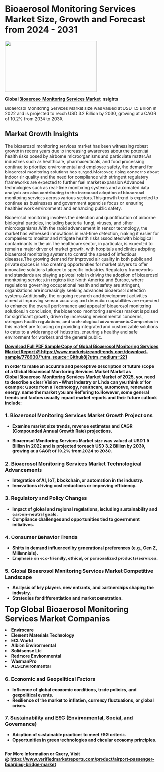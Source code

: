 <H1>Bioaerosol Monitoring Services Market Size, Growth and Forecast from 2024 - 2031</H1><img class="aligncenter size-medium wp-image-584254" src="https://thirdeyenews.in/wp-content/uploads/2024/09/Global-Market-Research-300x168.jpeg" alt="" width="300" height="168" /><p><strong>Global&nbsp;<a href="https://www.marketsizeandtrends.com/download-sample/778930/?utm_source=Github8j?utm_medium=221">Bioaerosol Monitoring Services Market</a> Insights</strong></p><p>Bioaerosol Monitoring Services Market size was valued at USD 1.5 Billion in 2022 and is projected to reach USD 3.2 Billion by 2030, growing at a CAGR of 10.2% from 2024 to 2030.</p><p><h2>Market Growth Insights</h2> <p>The bioaerosol monitoring services market has been witnessing robust growth in recent years due to increasing awareness about the potential health risks posed by airborne microorganisms and particulate matter.As industries such as healthcare, pharmaceuticals, and food processing continue to prioritize environmental and employee safety, the demand for bioaerosol monitoring solutions has surged.Moreover, rising concerns about indoor air quality and the need for compliance with stringent regulatory frameworks are expected to further fuel market expansion.Advanced technologies such as real-time monitoring systems and automated data analysis are also contributing to the increased adoption of bioaerosol monitoring services across various sectors.This growth trend is expected to continue as businesses and government agencies focus on ensuring healthier work environments and enhancing public safety.<strong><a href="#"></a></strong></p> <p>Bioaerosol monitoring involves the detection and quantification of airborne biological particles, including bacteria, fungi, viruses, and other microorganisms.With the rapid advancement in sensor technology, the market has witnessed innovations in real-time detection, making it easier for companies to monitor and mitigate health risks associated with biological contaminants in the air.The healthcare sector, in particular, is expected to remain a major driver of market growth, with hospitals and clinics adopting bioaerosol monitoring systems to control the spread of infectious diseases.The growing demand for improved air quality in both public and private spaces is also creating opportunities for market players to offer innovative solutions tailored to specific industries.Regulatory frameworks and standards are playing a pivotal role in driving the adoption of bioaerosol monitoring services.In regions like North America and Europe, where regulations governing occupational health and safety are stringent, organizations are increasingly seeking advanced bioaerosol detection systems.Additionally, the ongoing research and development activities aimed at improving sensor accuracy and detection capabilities are expected to enhance the overall performance and appeal of bioaerosol monitoring solutions.In conclusion, the bioaerosol monitoring services market is poised for significant growth, driven by increasing environmental concerns, stringent health regulations, and technological advancements.Companies in this market are focusing on providing integrated and customizable solutions to cater to a wide range of industries, ensuring a healthy and safe environment for workers and the general public.<strong><a href="#"></p><p><span class=""><strong>Download Full PDF Sample Copy of Global Bioaerosol Monitoring Services Market Report</strong> @ <a href="https://www.marketsizeandtrends.com/download-sample/778930/?utm_source=Github8j?utm_medium=221" target="_blank">https://www.marketsizeandtrends.com/download-sample/778930/?utm_source=Github8j?utm_medium=221</a></span></p><p>In order to make an accurate and perceptive description of future scope of a Global&nbsp;Bioaerosol Monitoring Services Market Market as Global&nbsp;Bioaerosol Monitoring Services Market Market of 2025, you need to describe a clear Vision &ndash; What Industry or Linda can you think of for example: Quote from a Technology, healthcare, automotive, renewable energy, name the market you are Reffering to.However, some general trends and factors usually impact market reports and their future outlook include:</p><h3>1.&nbsp;<strong>Bioaerosol Monitoring Services Market Growth Projections</strong></h3><ul><li>Examine market size trends, revenue estimates and CAGR (Compounded Annual Growth Rate) projections.</li><li><p>Bioaerosol Monitoring Services Market size was valued at USD 1.5 Billion in 2022 and is projected to reach USD 3.2 Billion by 2030, growing at a CAGR of 10.2% from 2024 to 2030.</p></li></ul><h3>2.&nbsp;<strong>Bioaerosol Monitoring Services Market Technological Advancements</strong></h3><ul><li>Integration of AI, IoT, blockchain, or automation in the industry.</li><li>Innovations driving cost reductions or improving efficiency.</li></ul><h3>3.&nbsp;<strong>Regulatory and Policy Changes</strong></h3><ul><li>Impact of global and regional regulations, including sustainability and carbon-neutral goals.</li><li>Compliance challenges and opportunities tied to government initiatives.</li></ul><h3>4.&nbsp;<strong>Consumer Behavior Trends</strong></h3><ul><li>Shifts in demand influenced by generational preferences (e.g., Gen Z, Millennials).</li><li>Emphasis on eco-friendly, ethical, or personalized products/services.</li></ul><h3>5.&nbsp;<strong>Global Bioaerosol Monitoring Services Market Competitive Landscape</strong></h3><ul><li>Analysis of key players, new entrants, and partnerships shaping the industry.</li><li>Strategies for differentiation and market penetration.</li></ul><p data-pm-slice="1 1 []"><span style="color: inherit; font-family: inherit; font-size: 25px;">Top Global Bioaerosol Monitoring Services Market Companies</span></p><div class="" data-test-id=""><p><li>Envirocare</li><li> Element Materials Technology</li><li> ECL World</li><li> Albion Environmental</li><li> Solidsense Ltd</li><li> Redmore Environmental</li><li> WasmanPro</li><li> ALS Environmental</li></p></div><h3>6.&nbsp;<strong>Economic and Geopolitical Factors</strong></h3><ul><li>Influence of global economic conditions, trade policies, and geopolitical events.</li><li>Resilience of the market to inflation, currency fluctuations, or global crises.</li></ul><h3>7.&nbsp;<strong>Sustainability and ESG (Environmental, Social, and Governance)</strong></h3><ul><li>Adoption of sustainable practices to meet ESG criteria.</li><li>Opportunities in green technologies and circular economy principles.</li></ul><h2><strong style="font-size: 14px;">For More Information or Query, Visit @&nbsp;</strong><a style="background-color: #ffffff; font-size: 14px;" href="https://www.marketsizeandtrends.com/report/bioaerosol-monitoring-services-market/" target="_blank">https://www.verifiedmarketreports.com/product/airport-passenger-boarding-bridge-market</a></h2>